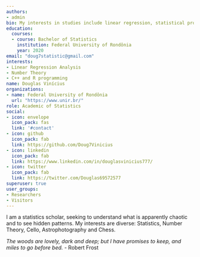 ```yaml
---
authors:
- admin
bio: My interests in studies include linear regression, statistical probability programming in R and Python.
education:
  courses:
  - course: Bachelor of Statistics
    institution: Federal University of Rondônia
    year: 2020
email: "doug7statistic@gmail.com"
interests:
- Linear Regression Analysis
- Number Theory
- C++ and R programming
name: Douglas Vinícius
organizations:
- name: Federal University of Rondônia
  url: "https://www.unir.br/"
role: Academic of Statistics
social:
- icon: envelope
  icon_pack: fas
  link: '#contact'
- icon: github
  icon_pack: fab
  link: https://github.com/Doug7Vinicius
- icon: linkedin
  icon_pack: fab
  link: https://www.linkedin.com/in/douglasvinicius777/
- icon: twitter
  icon_pack: fab
  link: https://twitter.com/Douglas69572577
superuser: true
user_groups:
- Researchers
- Visitors
---
```



I am a statistics scholar, seeking to understand what is apparently chaotic and to see hidden patterns. My interests are diverse: Statistics, Number Theory, Cello, Astrophotography and Chess.


*The woods are lovely, dark and deep; but I have promises to keep, and miles to go before bed.* - Robert Frost 
